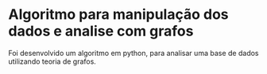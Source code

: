 # Algoritmo para manipulação dos dados e analise com grafos

<p align="justify">
Foi desenvolvido um algoritmo em python, para analisar uma base de dados utilizando teoria de grafos.
</p>